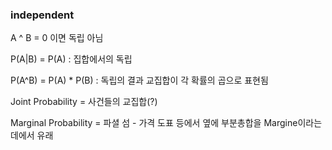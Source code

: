 ### independent 

A ^ B = 0 이면 독립 아님

P(A|B) = P(A) : 집합에서의 독립

P(A^B) = P(A) * P(B) : 독립의 결과 교집합이 각 확률의 곱으로 표현됨

Joint Probability = 사건들의 교집합(?)

Marginal Probability = 파셜 섬 - 가격 도표 등에서 옆에 부분총합을 Margine이라는데에서 유래

 